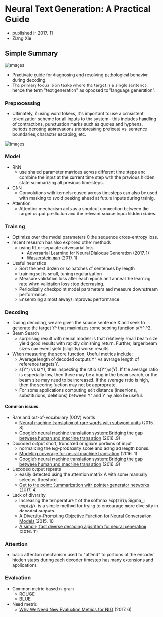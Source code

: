 # Neural Text Generation: A Practical Guide

- published in 2017. 11
- Ziang Xie


## Simple Summary

![images](../../images/neural_text_generation_1.png)

- Practivate guide for diagnosing and resolving pathological behavior during decoding.
- The primary focus is on tasks where the target is a single sentence hence the term "text generation" as opposed to "language generation".


### Preprocessing

- Ultimately, if using word tokens, it's important to use a consistent tokenization scheme for all inputs to the system - this includes handling of contractions, punctuation marks such as quotes and hyphens, periods denoting abbrevations (nonbreaking prefixes) vs. sentence boundaries, character escaping, etc.


![images](../../images/neural_text_generation_2.png)


### Model

- RNN
	- use shared parameter matrices across different time steps and combine the input at the current time step with the previous hidden state summarizing all previous time steps.
- CNN
	- Convolutions with kernels reused across timesteps can also be used with masking to avoid peeking ahead at future inputs during trainig. 
- Attention
	- Attention mechanism acts as a shortcut connection between the target output prediction and the relevant source input hidden states.


### Training

- Optimize over the model parameters θ the sequence cross-entropy loss.
- recent research has also explored other methods
	- using RL or separate adversarial loss
		- [Adversarial Learning for Neural Dialogue Generation](https://arxiv.org/abs/1701.06547) (2017. 1)
		- [Wasserstein gan](https://arxiv.org/abs/1701.07875) (2017. 1)
- Useful heuristics
	- Sort the next dozen or so batches of sentences by length
	- training set is small, tuning regularization
	- Measure validation loss after each epoch and anneal the learning rate when validation loss stop decreasing.
	- Periodically checkpoint model parameters and measure downstream performance.
	- Ensembling almost always improves performance.


### Decoding

- During decoding, we are given the source sentence X and seek to generate the target Y^ that maximizes some scoring function s(Y^)^2.
- Beam Search
	- surprising result with neural models is that relatively small beam size yield good results with rapidly dimishing return. Further, larger beam sizes can event yield (slightly) worse results.
- When measuring the score function, Useful metrics include:
	- Average length of decoded outputs Y^ vs average length of reference targets Y.
	- s(Y^) vs s(Y), then inspecting the ratio s(Y^)/s(Y). If the average ratio is especially low, then there may be a bug in the beam search, or the beam size may need to be increased. If the average ratio is high, then the scoring fuction may not be appropriate.
	- For some applications computing edit distance (insertions, substitutions, deletions) between Y^ and Y my also be useful.


#### Common issues.

- Rare and out-of-vocabulary (OOV) words
	- [Neural machine translation of rare words with subword
units](https://arxiv.org/abs/1508.07909) (2015. 8)
	- [Google’s neural machine translation system: Bridging the gap between human and machine translation](https://arxiv.org/abs/1609.08144) (2016 .9)
- Docoded output short, truncated or ignore portions of input
	- normalizing the log-probability score and ading ad length bonus.
	- [Modeling coverage for neural machine translation](https://arxiv.org/abs/1601.04811) (2016. 1)
	- [Google’s neural machine translation system: Bridging the gap between human and machine translation](https://arxiv.org/abs/1609.08144) (2016 .9)
- Decoded output repeats
	- easily detected using the attention matrix A with some manually selected threshold.
	- [Get to the point: Summarization with pointer-generator
networks](https://arxiv.org/abs/1704.04368) (2017. 4)
- Lack of diversity
	- Increasing the temperature τ of the softmax exp(zi/τ)/ Sigma_j exp(zj/τ) is a simple method for trying to encourage more diversity in decoded outputs.
	- [A Diversity-Promoting Objective Function for Neural Conversation Models](https://arxiv.org/abs/1510.03055) (2015. 10)
	- [A simple, fast diverse decoding algorithm for neural generation](https://arxiv.org/abs/1611.08562) (2016. 11)


### Attention

- basic attention mechanism used to "attend" to portions of the encoder hidden states during each decoder timestep has many extensions and applications.


### Evaluation

- Common metric based n-gram
	- [ROUGE](https://en.wikipedia.org/wiki/ROUGE_(metric))
	- [BLUE](https://en.wikipedia.org/wiki/BLEU)
- Need metric
	- [Why We Need New Evaluation Metrics for NLG](https://arxiv.org/abs/1707.06875) (2017. 6)
